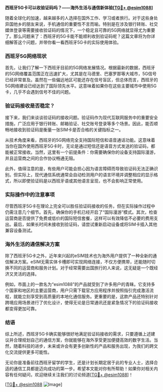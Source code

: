**西班牙5G卡可以收验证码吗？——海外生活与通信新体验[[TG💪+ @esim1088](https://t.me/s/esim1088)]**

随着全球化的加速，越来越多的人选择在国外工作、学习或者旅行。对于这些身处异国他乡的朋友来说，手机通信的重要性不言而喻。特别是在涉及银行转账、社交媒体登录等需要接收验证码的情况下，一个稳定且可靠的5G网络就显得尤为重要了。那么问题来了：西班牙的5G卡能不能顺利收到验证码呢？这篇文章将为你详细解答这个问题，并带你看一看西班牙5G卡的实际使用体验。

### 西班牙5G网络现状

首先，让我们了解一下西班牙目前的5G网络发展情况。根据最新的数据，西班牙的5G网络覆盖范围正在迅速扩大，尤其是在马德里、巴塞罗那等大城市，5G信号已经非常普及。虽然在一些偏远地区可能还存在信号盲区，但总体而言，西班牙的5G网络建设已经达到了国际领先水平。这意味着如果你在这些主要城市中使用5G卡，几乎不会遇到信号不佳的问题。

### 验证码接收是否稳定？

接下来，我们来谈谈验证码的接收问题。验证码作为现代互联网服务中的重要安全措施，广泛应用于银行转账、邮箱验证、社交账号登录等多个场景。因此，能否顺畅地接收到验证码是衡量一张SIM卡是否合格的关键指标之一。

从技术角度来看，西班牙的5G网络完全支持国际短信和语音通话功能。这意味着当你在国外使用西班牙5G卡时，无论是通过短信还是语音方式发送的验证码，都能被正常接收。当然，这里有一个前提条件：你需要确保你的设备支持国际漫游，并且运营商之间的合作协议畅通无阻。

此外，值得注意的是，有些用户可能会担心因为语言障碍而导致验证码无法正确识别。但实际上，现代通信系统通常会自动检测用户的语言环境并调整相应的显示格式，所以即使验证码是以西班牙语或其他语言呈现，也不会影响正常使用。

### 实际操作中的注意事项

尽管西班牙5G卡在理论上完全可以胜任验证码接收的任务，但在实际操作过程中仍需注意几个细节。首先，确保你的手机已经开启了“国际漫游”模式。其次，检查运营商是否提供了免费或低价的国际短信套餐，这样可以有效降低不必要的费用支出。最后，如果长时间未接收到验证码，请尝试重新启动设备或将SIM卡插入其他兼容设备测试。

### 海外生活的通信解决方案

除了西班牙5G卡之外，近年来兴起的eSIM技术也为海外用户提供了一种全新的通信解决方案。eSIM无需实体卡槽即可实现网络连接，不仅方便携带，还能随时切换不同的运营商和服务计划。对于经常需要出国旅行的人来说，这无疑是一个既经济又灵活的选择。

例如，市面上的一款名为“esim1088”的产品就受到了许多用户的青睐。它支持多个国家和地区的主要运营商，用户只需下载官方应用程序并按照指引完成激活流程，就能立刻享受到高质量的本地化通信服务。更重要的是，这款产品还特别针对跨境应用场景进行了优化设计，使得无论是日常通讯还是紧急情况下的验证码接收都变得更加可靠。

### 结语

综上所述，西班牙5G卡确实能够很好地满足验证码接收的需求，只要遵循上述建议并合理规划自己的通信方案，你就能够在海外享受更加便捷高效的数字生活。当然，随着科技的进步，未来或许会有更多创新性的产品和服务出现，为我们的跨文化交流提供更多可能性。

无论你是准备前往西班牙留学的学生，还是计划长期定居于此的专业人士，选择合适的通信工具都是迈向成功的第一步。希望本文能对你有所帮助！如果你对相关内容有任何疑问，欢迎继续关注我们的讨论频道[[TG💪+ @esim1088](https://t.me/s/esim1088)]！

[[TG💪+ @esim1088](https://t.me/s/esim1088) ![Image](https://i.postimg.cc/4NQfJmqS/Snipaste-2025-05-13-00-14-12.png)]